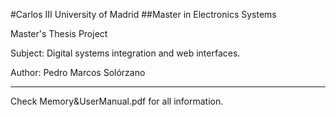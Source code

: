 #Carlos III University of Madrid
##Master in Electronics Systems

Master's Thesis Project

Subject: Digital systems integration and web interfaces.

Author: Pedro Marcos Solórzano

---------------------------------------------------------------

Check Memory&UserManual.pdf for all information.
